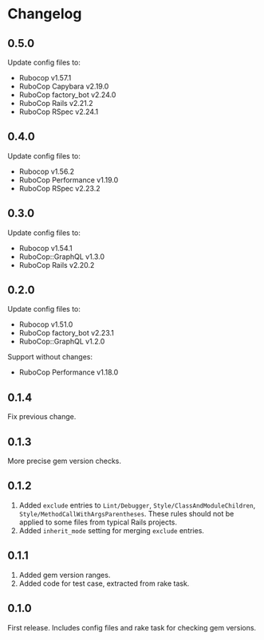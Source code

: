 # Changelog

## 0.5.0

Update config files to:

* Rubocop v1.57.1
* RuboCop Capybara v2.19.0
* RuboCop factory_bot v2.24.0
* RuboCop Rails v2.21.2
* RuboCop RSpec v2.24.1

## 0.4.0

Update config files to:

* Rubocop v1.56.2
* RuboCop Performance v1.19.0
* RuboCop RSpec v2.23.2

## 0.3.0

Update config files to:

* Rubocop v1.54.1
* RuboCop::GraphQL v1.3.0
* RuboCop Rails v2.20.2

## 0.2.0

Update config files to:

* Rubocop v1.51.0
* RuboCop factory_bot v2.23.1
* RuboCop::GraphQL v1.2.0

Support without changes:

* RuboCop Performance v1.18.0

## 0.1.4

Fix previous change.

## 0.1.3

More precise gem version checks.

## 0.1.2

1. Added `exclude` entries to `Lint/Debugger`, `Style/ClassAndModuleChildren`,
  `Style/MethodCallWithArgsParentheses`. These rules should not be applied to some files from
  typical Rails projects.
2. Added `inherit_mode` setting for merging `exclude` entries.

## 0.1.1

1. Added gem version ranges.
2. Added code for test case, extracted from rake task.

## 0.1.0

First release. Includes config files and rake task for checking gem versions.
